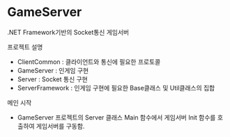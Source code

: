 # GameServer
.NET Framework기반의 Socket통신 게임서버

프로젝트 설명
- ClientCommon : 클라이언트와 통신에 필요한 프로토콜
- GameServer : 인게임 구현
- Server : Socket 통신 구현
- ServerFramework : 인게임 구현에 필요한 Base클래스 및 Util클래스의 집합

메인 시작
- GameServer 프로젝트의 Server 클래스 Main 함수에서 게임서버 Init 함수를 호출하여 게임서버를 구동함.

